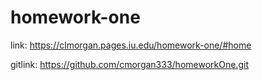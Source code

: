 # homework-one

link: https://clmorgan.pages.iu.edu/homework-one/#home

gitlink: https://github.com/cmorgan333/homeworkOne.git
 
